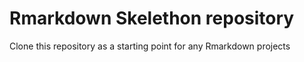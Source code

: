 # Rmarkdown Skelethon repository
 Clone this repository as a starting point for any Rmarkdown projects
